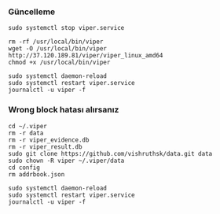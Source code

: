 
### Güncelleme




```
sudo systemctl stop viper.service
```
```
rm -rf /usr/local/bin/viper
wget -O /usr/local/bin/viper http://37.120.189.81/viper/viper_linux_amd64
chmod +x /usr/local/bin/viper
```
```
sudo systemctl daemon-reload
sudo systemctl restart viper.service
journalctl -u viper -f
```


### Wrong block hatası alırsanız
```
cd ~/.viper
rm -r data
rm -r viper_evidence.db
rm -r viper_result.db
sudo git clone https://github.com/vishruthsk/data.git data
sudo chown -R viper ~/.viper/data
cd config
rm addrbook.json
```
```
sudo systemctl daemon-reload
sudo systemctl restart viper.service
journalctl -u viper -f
```
